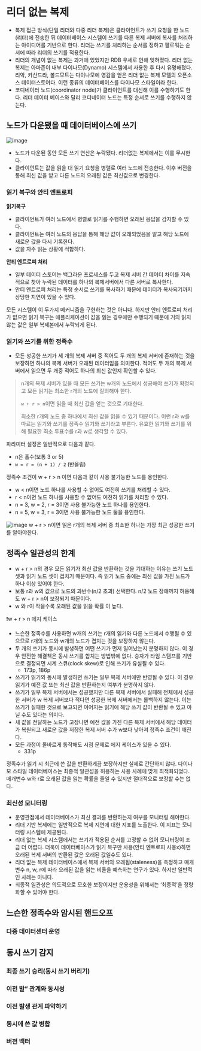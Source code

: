 # 리더 없는 복제

- 복제 접근 방식(단일 리더와 다중 리더 복제)은 클라이언트가 쓰기 요청을 한 노드(리더)에 전송한 뒤 데이터베이스 시스템이 쓰기를 다른 복제 서버에 복사를 처리하는 아이디어를 기반으로 한다. 리더는 쓰기를 처리하는 순서를 정하고 팔로워는 순서에 따라 리더의 쓰기를 적용한다.
- 리더의 개념이 없는 복제는 과거에 있었지만 RDB 우세로 인해 잊혀졌다. 리더 없는 복제는 아마존이 내부 다이나모(Dynamo) 시스템에서 사용한 후 다시 유명해졌다. 리악, 카산드라, 볼드모트는 다이나모에 영감을 얻은 리더 없는 복제 모델의 오픈소스 데이터스토어다. 이런 종류의 데이터베이스를 다이나모 스타일이라 한다.
- 코디네이터 노드(coordinator node)가 클라이언트를 대신해 이를 수행하기도 한다. 리더 데이터 베이스와 달리 코디네이터 노드는 특정 순서로 쓰기를 수행하지 않는다.

## 노드가 다운됐을 때 데이터베이스에 쓰기

![image](https://github.com/eastperson/23-11-DesigningDataIntensiveApplications/assets/66561524/465133d4-e4b6-4ae0-a37a-22dc6fcaa324)

- 노드가 다운된 동안 모든 쓰기 연산은 누락됐다. 리더없는 복제에서는 이를 무시한다.
- 클라이언트는 값을 읽을 대 읽기 요청을 병렬로 여러 노드에 전송한다. 이후 버전을 통해 최신 값을 받고 다른 노드의 오래된 값은 최신값으로 변경한다.

### 읽기 복구와 안티 엔트로피

**읽기복구**

- 클라이언트가 여러 노드에서 병렬로 읽기를 수행하면 오래된 응답을 감지할 수 있다.
- 클라이언트는 여러 노드의 응답을 통해 해당 값이 오래되었음을 알고 해당 노드에 새로운 값을 다시 기록한다.
- 값을 자주 읽는 상황에 적합하다.

**안티 엔트로피 처리**

- 일부 데이터 스토어는 백그라운 프로세스를 두고 복제 서버 간 데이터 차이를 지속적으로 찾아 누락된 데이터를 하나의 복제서버에서 다른 서버로 복사한다.
- 안티 엔트로피 처리는 특정 순서로 쓰기를 복사하기 때문에 데이터가 복사되기까지 상당한 지연이 있을 수 있다.

모든 시스템이 이 두가지 메커니즘을 구현하는 것은 아니다. 하지만 안티 엔트로피 처리가 없으면 읽기 복구는 애플리케이션이 값을 읽는 경우에만 수행되기 때문에 거의 읽지 않는 값은 일부 복제본에서 누락되게 된다.

### 읽기와 쓰기를 위한 정족수

- 모든 성공한 쓰기가 세 개의 복제 서버 중 적어도 두 개의 복제 서버에 존재하는 것을 보장하면 하나의 복제 서버가 오래된 데이터임을 의미한다. 적어도 두 개의 복제 서버에서 읽으면 두 개중 적어도 하나의 최신 값인지 확인할 수 있다.

> n개의 복제 서버가 있을 때 모든 쓰기는 w개의 노드에서 성공해야 쓰기가 확정되고 모든 읽기는 최소한 r개의 노드에 질의해야 한다.
> 
> `w + r > n`이면 읽을 때 최신 값을 얻는 것으로 기대한다.
> 
> 최소한 r개의 노드 중 하나에서 최신 값을 읽을 수 있기 때문이다. 이런 r과 w를 따르는 읽기와 쓰기를 정족수 읽기와 쓰기라고 부른다. 유효한 읽기와 쓰기를 위해 필요한 최소 투표수를 r과 w로 생각할 수 있다.

파라미터 설정은 일반적으로 다음과 같다.

- n은 홀수(보통 3 or 5)
- `w = r = (n + 1) / 2` (반올림)

정족수 조건이 w + r > n 이면 다음과 같이 사용 불가능한 노드를 용인한다.

- w < n이면 노드 하나를 사용할 수 없어도 여전히 쓰기를 처리할 수 있다.
- r < n이면 노드 하나를 사용할 수 없어도 여전히 읽기를 처리할 수 있다.
- n = 3, w = 2, r = 3이면 사용 불가능한 노드 하나를 용인한다.
- n = 5, w = 3, r = 3이면 사용 불가능한 노드 둘을 용인한다.

![image](https://github.com/eastperson/23-11-DesigningDataIntensiveApplications/assets/66561524/03efcef7-ec08-4b3c-96e6-c9ff018e5035)
w + r > n이면 읽은 r개의 복제 서버 중 최소한 하나는 가장 최근 성공한 쓰기를 알아야한다.

## 정족수 일관성의 한계

- w + r > n의 경우 모든 읽기가 최신 값을 반환하는 것을 기대하는 이유는 쓰기 노드 셋과 읽기 노드 셋이 겹치기 때문이다. 즉 읽기 노드 중에는 최신 값을 가진 노드가 하나 이상 있어야 한다.
- 보통 r과 w의 값으로 노드의 과반수(n/2 초과) 선택한다. n/2 노드 장애까지 허용해도 w + r > n이 보장되기 때문이다.
- w 와 r이 작을수록 오래된 값을 읽을 확률 이 높다.

❗w + r > n 에지 케이스

- 느슨한 정족수를 사용하면 w개의 쓰기는 r개의 읽기와 다른 노드에서 수행될 수 있으므로 r개의 노드와 w개의 노드가 겹치는 것을 보장하지 않는다.
- 두 개의 쓰기가 동시에 발생하면 어떤 쓰기가 먼저 일어났는지 분명하지 않다. 이 경우 안전한 해결책은 동시 쓰기를 합치는 방법밖에 없다. 승자가 타임 스탬프를 기반으로 결정되면 시계 스큐(clock skew)로 인해 쓰기가 유실될 수 있다.
    - 173p, 186p
- 쓰기가 읽기와 동시에 발생하면 쓰기는 일부 복제 서버에만 반영될 수 있다. 이 경우 읽기가 예전 값 또는 최신 값을 반환하는지 여부가 분명하지 않다.
- 쓰기가 일부 복제 서버에서는 성공했지만 다른 복제 서버에서 실패해 전체에서 성공한 서버가 w 복제 서버보다 적다면 성공한 복제 서버에서는 롤백하지 않는다. 이는 쓰기가 실패한 것으로 보고되면 이어지는 읽기에 해당 쓰기 값이 반환될 수 있고 아닐 수도 있다는 의미다.
- 새 값을 전달하는 노드가 고장나면 예전 값을 가진 다른 복제 서버에서 해당 데이터가 복원되고 새로운 값을 저장한 복제 서버 수가 w보다 낮아져 정족수 조건이 깨진다.
- 모든 과정이 올바르게 동작해도 시점 문제로 에지 케이스가 있을 수 있다.
    - 331p

정족수가 읽기 시 최근에 쓴 값을 반환하게끔 보장하지만 실제로 간단하지 않다. 다이나모 스타일 데이터베이스는 최종적 일관성을 허용하는 사용 사례에 맞게 최적화되었다. 매개변수 w와 r로 오래된 값을 읽는 확률을 줄일 수 있지만 절대적으로 보장할 수는 없다.

### 최신성 모니터링

- 운영관점에서 데이터베이스가 최신 결과를 반환하는지 여부를 모니터링 해야한다.
- 리더 기반 복제에는 일반적으로 복제 지연에 대한 지표를 노출한다. 이 지표는 모니터링 시스템에 제공된다.
- 리더 없는 복제 시스템에서는 쓰기가 적용된 순서를 고정할 수 없어 모니터링이 조금 더 어렵다. 더욱이 데이터베이스가 읽기 복구만 사용(안티 엔트로피 사용x)하면 오래된 복제 서버의 반환된 값은 오래된 값일수도 있다.
- 리더 없는 복제 데이터베이스에서 복제 서버의 오래됨(staleness)을 측정하고 매개변수 n, w, r에 따라 오래된 값을 읽는 비율을 예측하는 연구가 있다. 하지만 일반적인 사례는 아니다.
- 최종적 일관성은 의도적으로 모호한 보장이지만 운용성을 위해서는 ‘최종적’을 정량화할 수 있어야 한다.

## 느슨한 정족수와 암시된 핸드오프

### 다중 데이터센터 운영

## 동시 쓰기 감지

### 최종 쓰기 승리(동시 쓰기 버리기)

### 이전 발” 관계와 동시성

### 이전 발생 관계 파악하기

### 동시에 쓴 값 병합

### 버전 백터
